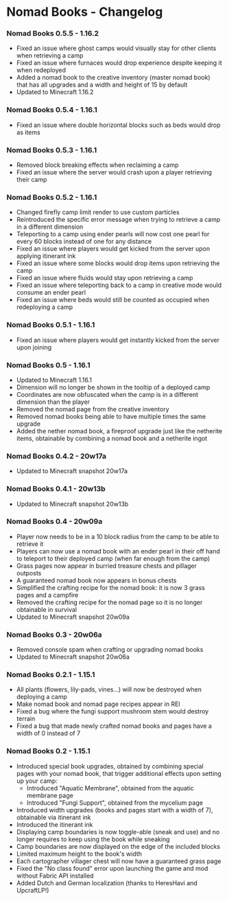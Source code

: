 # Nomad Books - Changelog

### Nomad Books 0.5.5 - 1.16.2
- Fixed an issue where ghost camps would visually stay for other clients when retrieving a camp
- Fixed an issue where furnaces would drop experience despite keeping it when redeployed
- Added a nomad book to the creative inventory (master nomad book) that has all upgrades and a width and height of 15 by default
- Updated to Minecraft 1.16.2

### Nomad Books 0.5.4 - 1.16.1
- Fixed an issue where double horizontal blocks such as beds would drop as items

### Nomad Books 0.5.3 - 1.16.1
- Removed block breaking effects when reclaiming a camp
- Fixed an issue where the server would crash upon a player retrieving their camp

### Nomad Books 0.5.2 - 1.16.1
- Changed firefly camp limit render to use custom particles
- Reintroduced the specific error message when trying to retrieve a camp in a different dimension
- Teleporting to a camp using ender pearls will now cost one pearl for every 60 blocks instead of one for any distance
- Fixed an issue where players would get kicked from the server upon applying itinerant ink
- Fixed an issue where some blocks would drop items upon retrieving the camp
- Fixed an issue where fluids would stay upon retrieving a camp
- Fixed an issue where teleporting back to a camp in creative mode would consume an ender pearl
- Fixed an issue where beds would still be counted as occupied when redeploying a camp

### Nomad Books 0.5.1 - 1.16.1
- Fixed an issue where players would get instantly kicked from the server upon joining

### Nomad Books 0.5 - 1.16.1
- Updated to Minecraft 1.16.1
- Dimension will no longer be shown in the tooltip of a deployed camp
- Coordinates are now obfuscated when the camp is in a different dimension than the player
- Removed the nomad page from the creative inventory
- Removed nomad books being able to have multiple times the same upgrade
- Added the nether nomad book, a fireproof upgrade just like the netherite items, obtainable by combining a nomad book and a netherite ingot

### Nomad Books 0.4.2 - 20w17a
- Updated to Minecraft snapshot 20w17a

### Nomad Books 0.4.1 - 20w13b
- Updated to Minecraft snapshot 20w13b

### Nomad Books 0.4 - 20w09a
- Player now needs to be in a 10 block radius from the camp to be able to retrieve it
- Players can now use a nomad book with an ender pearl in their off hand to teleport to their deployed camp (when far enough from the camp)
- Grass pages now appear in burried treasure chests and pillager outposts
- A guaranteed nomad book now appears in bonus chests
- Simplified the crafting recipe for the nomad book: it is now 3 grass pages and a campfire
- Removed the crafting recipe for the nomad page so it is no longer obtainable in survival
- Updated to Minecraft snapshot 20w09a

### Nomad Books 0.3 - 20w06a
- Removed console spam when crafting or upgrading nomad books
- Updated to Minecraft snapshot 20w06a

### Nomad Books 0.2.1 - 1.15.1
- All plants (flowers, lily-pads, vines...) will now be destroyed when deploying a camp
- Make nomad book and nomad page recipes appear in REI
- Fixed a bug where the fungi support mushroom stem would destroy terrain
- Fixed a bug that made newly crafted nomad books and pages have a width of 0 instead of 7

### Nomad Books 0.2 - 1.15.1
- Introduced special book upgrades, obtained by combining special pages with your nomad book, that trigger additional effects upon setting up your camp:
  - Introduced "Aquatic Membrane", obtained from the aquatic membrane page
  - Introduced "Fungi Support", obtained from the mycelium page
- Introduced width upgrades (books and pages start with a width of 7), obtainable via itinerant ink
- Introduced the itinerant ink
- Displaying camp boundaries is now toggle-able (sneak and use) and no longer requires to keep using the book while sneaking
- Camp boundaries are now displayed on the edge of the included blocks
- Limited maximum height to the book's width
- Each cartographer villager chest will now have a guaranteed grass page
- Fixed the "No class found" error upon launching the game and mod without Fabric API installed
- Added Dutch and German localization (thanks to HeresHavi and UpcraftLP!)

